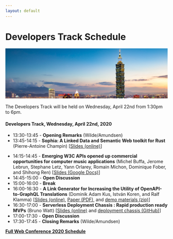 ```yaml
---
layout: default
---
```


# Developers Track Schedule

<p>
  <img src="images/skyline.jpg" />
</p>

The Developers Track will be held on Wednesday, April 22nd from 1:30pm to 6pm.

#### Developers Track, Wednesday, April 22nd, 2020

 * 13:30-13:45 - **Opening Remarks** (Wilde/Amundsen)
 * 13:45-14:15 - **Sophia: A Linked Data and Semantic Web toolkit for Rust** (Pierre-Antoine Champin) [[Slides (online)](http://champin.net/2020/www-dev/)]
<!-- * 14:15-14:45 - **Enabling Autonomous API Agents** (Michael Hibay) -->
 * 14:15-14:45 - **Emerging W3C APIs opened up commercial opportunities for computer music applications** (Michel Buffa, Jerome Lebrun, Stephane Letz, Yann Orlarey, Romain Michon, Dominique Fober, and Shihong Ren) [[Slides (Google Docs)](https://docs.google.com/presentation/d/18yKY9JKpyHViAQ0Bcqfn1Fy028VK7P-bRTh28oB6wvg/edit?usp=sharing)]
 * 14:45-15:00 - **Open Discussion**
 * 15:00-16:00 - **Break**
 * 16:00-16:30 - **A Link Generator for Increasing the Utility of OpenAPI-to-GraphQL Translations** (Dominik Adam Kus, István Koren, and Ralf Klamma) [[Slides (online)](https://www.slideshare.net/IstvanKoren/a-link-generator-for-increasing-the-utility-of-openapi-to-graphql-translations), [Paper (PDF)](OpenAPI-to-GraphQL-Translations.pdf), and [demo materials (zip)](OpenAPI-to-GraphQL-Translations-demo.zip)]
 * 16:30-17:00 - **Serverless Deployment Chassis : Rapid production ready MVPs** (Bruno Watt) [[Slides (online)](https://webconf2020.groklobster.io/) and [deployment chassis (GitHub)](https://github.com/delprofundo/serverless_chassis)]
 * 17:00-17:30 - **Open Discussion**
 * 17:30-17:45 - **Closing Remarks** (Wilde/Amundsen)
 
<!--
 * 14:00-14:15: Opening Remarks
 * 14:15-15:30: _Presentations_
 * 15:30-16:00: Break
 * 16:00-17:15: _Presentations_
 * 17:15-17:30: Closing Remarks
-->

[**Full Web Conference 2020 Schedule**](https://www2020.thewebconf.org/schedule)
